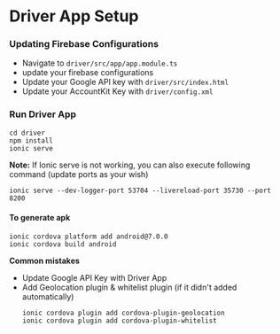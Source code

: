# Driver App Setup

### Updating Firebase Configurations

- Navigate to `driver/src/app/app.module.ts`
- update your firebase configurations
- Update your Google API key with `driver/src/index.html`
- Update your AccountKit Key with `driver/config.xml`

### Run Driver App

    cd driver
    npm install
    ionic serve

**Note:** If Ionic serve is not working, you can also execute following command (update ports as your wish)

    ionic serve --dev-logger-port 53704 --livereload-port 35730 --port 8200
    
#### To generate apk
    ionic cordova platform add android@7.0.0
    ionic cordova build android
    
**Common mistakes**

- Update Google API Key with Driver App
- Add Geolocation plugin & whitelist plugin (if it didn't added automatically)
    ```
    ionic cordova plugin add cordova-plugin-geolocation
    ionic cordova plugin add cordova-plugin-whitelist
     ```
